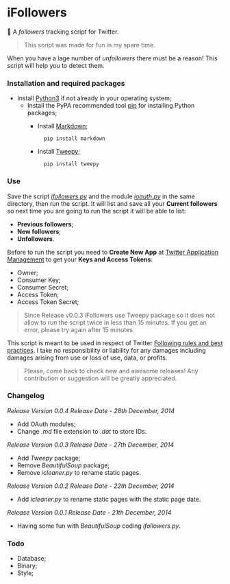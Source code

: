 iFollowers
==========

:eyes: A *followers* tracking script for Twitter.

> This script was made for fun in my spare time.

When you have a lage number of *unfollowers* there must be a reason! This script will help you to detect them.

### Installation and required packages

- Install <a href="https://www.python.org/" target="_blank">Python3</a> if not already in your operating system;
    - Install the PyPA recommended tool <a href="https://pip.pypa.io/" target="_blank">pip</a> for installing Python packages;
        - Install <a href="https://pythonhosted.org/Markdown/" target="_blank">Markdown</a>;

                pip install markdown
        - Install <a href="http://www.tweepy.org/" target="_blank">Tweepy</a>;

                pip install tweepy

### Use

Save the script [*ifollowers.py*](https://github.com/i5ar/ifollowers/blob/master/ifollowers.py) and the module [*ioauth.py*](https://github.com/i5ar/ifollowers/blob/master/ioauth.py) in the same directory, then run the script. It will list and save all your **Current followers** so next time you are going to run the script it will be able to list:
- **Previous followers**;
- **New followers**;
- **Unfollowers**.

Before to run the script you need to **Create New App** at <a href="https://apps.twitter.com/" target="_blank">Twitter Application Management</a> to get your **Keys and Access Tokens**:
- Owner;
- Consumer Key;
- Consumer Secret;
- Access Token;
- Access Token Secret;

> Since Release v0.0.3 iFollowers use Tweepy package so it does not allow to run the script twice in less than 15 minutes. If you get an error, please try again after 15 minutes.

This script is meant to be used in respect of Twitter [Following rules and best practices](https://support.twitter.com/entries/68916-following-rules-and-best-practices).
I take no responsibility or liability for any damages including damages arising from use or loss of use, data, or profits.

> Please, come back to check new and awesome releases! Any contribution or suggestion will be greatly appreciated.

### Changelog

*Release Version 0.0.4*
*Release Date - 28th December, 2014*

- Add OAuth modules;
- Change *.md* file extension to *.dat* to store IDs.

*Release Version 0.0.3*
*Release Date - 27th December, 2014*

- Add *Tweepy* package;
- Remove *BeautifulSoup* package;
- Remove *icleaner.py* to rename static pages.


*Release Version 0.0.2*
*Release Date - 22th December, 2014*

- Add *icleaner.py* to rename static pages with the static page date.

*Release Version 0.0.1*
*Release Date - 21th December, 2014*

 - Having some fun with *BeautifulSoup* coding *ifollowers.py*.

### Todo

- Database;
- Binary;
- Style;

[Python3]: https://www.python.org/
[pip]: https://pip.pypa.io/
[Tweepy]: http://www.tweepy.org/
[BeautifulSoup4]: http://www.crummy.com/software/BeautifulSoup/
[Markdown]: https://pythonhosted.org/Markdown/


